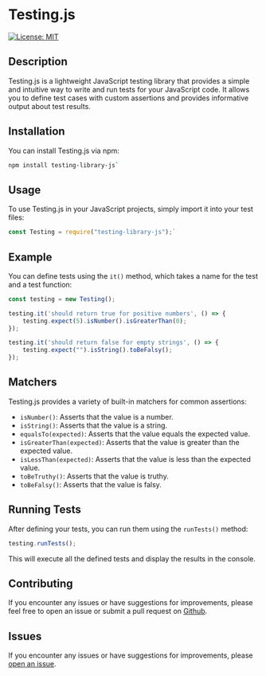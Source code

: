 # Testing.js

[![License: MIT](https://img.shields.io/badge/License-MIT-yellow.svg)](https://opensource.org/licenses/MIT)

## Description

Testing.js is a lightweight JavaScript testing library that provides a simple and intuitive way to write and run tests for your JavaScript code. It allows you to define test cases with custom assertions and provides informative output about test results.

## Installation

You can install Testing.js via npm:

```bash
npm install testing-library-js`
```

## Usage

To use Testing.js in your JavaScript projects, simply import it into your test files:

```javascript
const Testing = require("testing-library-js");`
```

## Example
You can define tests using the `it()` method, which takes a name for the test and a test function:

```javascript
const testing = new Testing();

testing.it('should return true for positive numbers', () => {
    testing.expect(5).isNumber().isGreaterThan(0);
});

testing.it('should return false for empty strings', () => {
    testing.expect("").isString().toBeFalsy();
});
```

## Matchers

Testing.js provides a variety of built-in matchers for common assertions:

-   `isNumber()`: Asserts that the value is a number.
-   `isString()`: Asserts that the value is a string.
-   `equalsTo(expected)`: Asserts that the value equals the expected value.
-   `isGreaterThan(expected)`: Asserts that the value is greater than the expected value.
-   `isLessThan(expected)`: Asserts that the value is less than the expected value.
-   `toBeTruthy()`: Asserts that the value is truthy.
-   `toBeFalsy()`: Asserts that the value is falsy.

## Running Tests
After defining your tests, you can run them using the `runTests()` method:
```javascript
testing.runTests();
```
This will execute all the defined tests and display the results in the console.
## Contributing

If you encounter any issues or have suggestions for improvements, please feel free to open an issue or submit a pull request on [Github](https://github.com/Cbermudez98).
## Issues

If you encounter any issues or have suggestions for improvements, please [open an issue](https://github.com/Cbermudez98/testing-library/issues).
